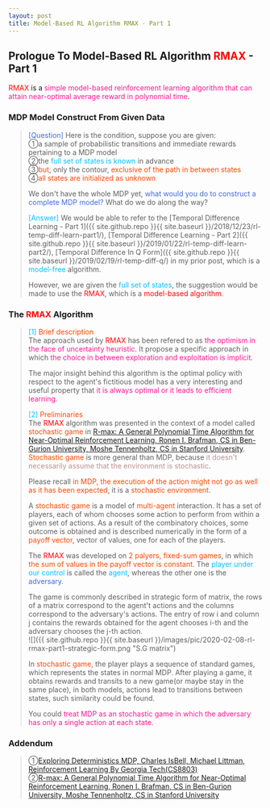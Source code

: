 ```yaml
---
layout: post
title: Model-Based RL Algorithm RMAX - Part 1
---
```


## Prologue To Model-Based RL Algorithm <font color="Red">RMAX</font> - Part 1
<p class="message">
<font color="Red">RMAX</font> is a <font color="DeepPink">simple model-based reinforcement learning algorithm that can attain near-optimal average reward in polynomial time</font>.  
</p>

### MDP Model Construct From Given Data
><font color="RoyalBlue">[Question]</font>
>Here is the condition, suppose you are given:  
>&#10112;a sample of probabilistic transitions and immediate rewards pertaining to a MDP model  
>&#10113;the <font color="DeepSkyBlue">full set of states is known</font> in advance   
>&#10114;<font color="OrangeRed">but</font>, only the contour, <font color="OrangeRed">exclusive of the path in between states</font>  
>&#10115;<font color="OrangeRed">all states are initialized as unknown</font>  
>
>We don't have the whole MDP yet, <font color="RoyalBlue">what would you do to construct a complete MDP model?</font>  What do we do along the way?  
>
><font color="DeepSkyBlue">[Answer]</font>
>We would be able to refer to the [Temporal Difference Learning - Part 1]({{ site.github.repo }}{{ site.baseurl }}/2018/12/23/rl-temp-diff-learn-part1/), [Temporal Difference Learning - Part 2]({{ site.github.repo }}{{ site.baseurl }}/2019/01/22/rl-temp-diff-learn-part2/), [Temporal Difference In Q Form]({{ site.github.repo }}{{ site.baseurl }}/2019/02/19/rl-temp-diff-q/) in my prior post, which is a <font color="DeepSkyBlue">model-free</font> algorithm.  
>
>However, we are given the <font color="DeepSkyBlue">full set of states</font>, the suggestion would be made to use the <font color="Red">RMAX</font>, which is a <font color="Red">model-based algorithm</font>.  

### The <font color="Red">RMAX</font> Algorithm
><font color="DeepSkyBlue">[1]</font>
><font color="OrangeRed">Brief description</font>  
>The approach used by <font color="Red">RMAX</font> has been refered to as <font color="DeepPink">the optimism in the face of uncertainty heuristic</font>.  It propose a specific approach in which <font color="DeepPink">the choice in between exploration and exploitation is implicit</font>.  
>
>The major insight behind this algorithm is the optimal policy with respect to the agent's fictitious model has a very interesting and useful property that <font color="DeepPink">it is always optimal or it leads to efficient learning</font>.  
>
><font color="DeepSkyBlue">[2]</font>
><font color="OrangeRed">Preliminaries</font>  
>The <font color="Red">RMAX</font> algorithm was presented in the context of a model called <font color="OrangeRed">stochastic game</font> in [R-max: A General Polynomial Time Algorithm for Near-Optimal Reinforcement Learning, Ronen I. Brafman, CS in Ben-Gurion University, Moshe Tennenholtz, CS in Stanford University](http://www.jmlr.org/papers/volume3/brafman02a/brafman02a.pdf).  <font color="OrangeRed">Stochastic game</font> is more general than MDP, because <font color="RosyBrown">it doesn't necessarily assume that the environment is stochastic</font>.  
>
>Please recall <font color="OrangeRed">in MDP, the execution of the action might not go as well as it has been expected</font>, it is a <font color="OrangeRed">stochastic environment</font>.  
>
>A <font color="OrangeRed">stochastic game</font> is a model of <font color="OrangeRed">multi-agent</font> interaction.  It has a set of players, each of whom chooses some action to perform from within a given set of actions.  As a result of the combinatory choices, some outcome is obtained and is described numerically in the form of a <font color="OrangeRed">payoff vector</font>, vector of values, one for each of the players.  
>
>The <font color="Red">RMAX</font> was developed on <font color="OrangeRed">2 palyers, fixed-sum games</font>, in which <font color="OrangeRed">the sum of values in the payoff vector is constant</font>.  The <font color="DeepSkyBlue">player under our control</font> is called the <font color="DeepSkyBlue">agent</font>, whereas the other one is the <font color="RoyalBlue">adversary</font>.  
>
>The game is commonly described in strategic form of matrix, the rows of a matrix correspond to the agent't actions and the columns correspond to the adversary's actions.  The entry of row i and column j contains the rewards obtained for the agent chooses i-th and the adversary chooses the j-th action.  
![]({{ site.github.repo }}{{ site.baseurl }}/images/pic/2020-02-08-rl-rmax-part1-strategic-form.png "S.G matrix")
>
>In <font color="OrangeRed">stochastic game</font>, the player plays a sequence of standard games, which represents the states in normal MDP.  After playing a game, it obtains rewards and transits to a new game(or maybe stay in the same place), in both models, actions lead to transitions between states, such similarity could be found.  
>
>You could <font color="DeepPink">treat MDP as an stochastic game in which the adversary has only a single action at each state</font>.  

### Addendum
>&#10112;[Exploring Deterministics MDP, Charles IsBell, Michael Littman, Reinforcement Learning By Georgia Tech(CS8803)](https://classroom.udacity.com/courses/ud600/lessons/4402978778/concepts/44303424040923)  
>&#10113;[R-max: A General Polynomial Time Algorithm for Near-Optimal Reinforcement Learning, Ronen I. Brafman, CS in Ben-Gurion University, Moshe Tennenholtz, CS in Stanford University](http://www.jmlr.org/papers/volume3/brafman02a/brafman02a.pdf)  

<!-- Γ -->
<!-- \Omega -->
<!-- \cap intersection -->
<!-- \cup union -->
<!-- \frac{\Gamma(k + n)}{\Gamma(n)} \frac{1}{r^k}  -->
<!-- \mbox{\large$\vert$}\nolimits_0^\infty -->
<!-- \vert_0^\infty -->
<!-- \vert_{0.5}^{\infty} -->
<!-- &prime; ′ -->
<!-- &Prime; ″ -->
<!-- $E\lbrack X\rbrack$ -->
<!-- \overline{X_n} -->
<!-- \underset{Succss}P -->
<!-- \frac{{\overline {X_n}}-\mu}{S/\sqrt n} -->
<!-- \lim_{t\rightarrow\infty} -->
<!-- \int_{0}^{a}\lambda\cdot e^{-\lambda\cdot t}\operatorname dt -->
<!-- \Leftrightarrow -->
<!-- \prod_{v\in V} -->
<!-- \subset -->
<!-- \subseteq -->
<!-- \varnothing -->
<!-- \perp -->
<!-- \overset\triangle= -->
<!-- \left|X\right| -->
<!-- \xrightarrow{r_t} -->
<!-- \left\|?\right\| => ||?||-->
<!-- \left|?\right| => |?|-->
<!-- \lbrack BQ\rbrack => [BQ] -->
<!-- \subset -->
<!-- \subseteq -->
<!-- \widehat -->

<!-- Notes -->
<!-- <font color="OrangeRed">items, verb, to make it the focus, mathematic expression</font> -->
<!-- <font color="Red">KKT</font> -->
<!-- <font color="Red">SMO heuristics</font> -->
<!-- <font color="Red">F</font> distribution -->
<!-- <font color="Red">t</font> distribution -->
<!-- <font color="DeepSkyBlue">suggested item, soft item</font> -->
<!-- <font color="RoyalBlue">old alpha, quiz, example</font> -->
<!-- <font color="Green">new alpha</font> -->

<!-- <font color="#C20000">conclusion, finding</font> -->
<!-- <font color="DeepPink">positive conclusion, finding</font> -->
<!-- <font color="RosyBrown">negative conclusion, finding</font> -->

<!-- <font color="#00ADAD">policy</font> -->
<!-- <font color="#6100A8">full observable</font> -->
<!-- <font color="#FFAC12">partial observable</font> -->
<!-- <font color="#EB00EB">stochastic</font> -->
<!-- <font color="#8400E6">state transition</font> -->
<!-- <font color="#D600D6">discount factor gamma $\gamma$</font> -->
<!-- <font color="#D600D6">$V(S)$</font> -->
<!-- <font color="#9300FF">immediate reward R(S)</font> -->

<!-- ### <font color="RoyalBlue">Example</font>: Illustration By Rainy And Sunny Days In One Week -->
<!-- <font color="RoyalBlue">[Question]</font> -->
<!-- <font color="DeepSkyBlue">[Answer]</font> -->

<!-- <font color="Brown">Notes::mjtsai1974</font> -->

<!-- 
[1]Given the vehicles pass through a highway toll station is $6$ per minute, what is the probability that no cars within $30$ seconds?
><font color="DeepSkyBlue">[1]</font>
><font color="OrangeRed">Given the vehicles pass through a highway toll station is $6$ per minute, what is the probability that no cars within $30$ seconds?</font>  
-->

<!--
><font color="DeepSkyBlue">[Notes]</font>
><font color="OrangeRed">Why at this moment, the Poisson and exponential probability come out with different result?</font>  
-->

<!-- https://www.medcalc.org/manual/gamma_distribution_functions.php -->
<!-- https://www.statlect.com/probability-distributions/student-t-distribution#hid5 -->
<!-- http://www.wiris.com/editor/demo/en/ -->
